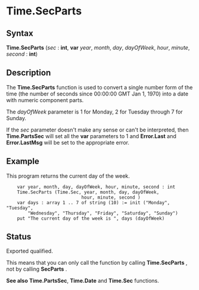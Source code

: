 
# Time.SecParts

## Syntax
**Time.SecParts** (_sec_ : **int**, **var** _year_, _month_, _day_,        _dayOfWeek_, _hour_, _minute_, _second_ : **int**)

## Description
The **Time.SecParts** function is used to convert a single number form of the time (the number of seconds since 00:00:00 GMT Jan 1, 1970) into a date with numeric component parts.

The _dayOfWeek_ parameter is 1 for Monday, 2 for Tuesday through 7 for Sunday.

If the _sec_ parameter doesn't make any sense or can't be interpreted, then **Time.PartsSec** will set all the **var** parameters to  1 and **Error.Last** and **Error.LastMsg** will be set to the appropriate error.


## Example
This program returns the current day of the week.

        var year, month, day, dayOfWeek, hour, minute, second : int
        Time.SecParts (Time.Sec, year, month, day, dayOfWeek, 
                                hour, minute, second )
        var days : array 1 .. 7 of string (10) := init ("Monday", "Tuesday", 
            "Wednesday", "Thursday", "Friday", "Saturday", "Sunday")
        put "The current day of the week is ", days (dayOfWeek)
## Status
Exported qualified.

This means that you can only call the function by calling **Time.SecParts** , not by calling **SecParts** .


**See also**   **Time.PartsSec**, **Time.Date** and **Time.Sec** functions.  


